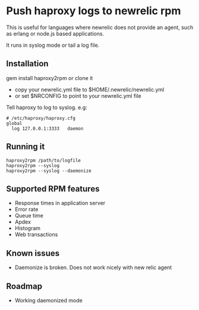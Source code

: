 # Push haproxy logs to newrelic rpm
This is useful for languages where newrelic does not provide an agent,
such as erlang or node.js based applications.

It runs in syslog mode or tail a log file.

## Installation

gem install haproxy2rpm or clone it

* copy your newrelic.yml file to $HOME/.newrelic/newrelic.yml
* or set $NRCONFIG to point to your newrelic.yml file

Tell haproxy to log to syslog. e.g:

    # /etc/haproxy/haproxy.cfg
    global
      log 127.0.0.1:3333   daemon

## Running it
    haproxy2rpm /path/to/logfile 
    haproxy2rpm --syslog
    haproxy2rpm --syslog --daemonize

## Supported RPM features

* Response times in application server
* Error rate
* Queue time
* Apdex
* Histogram
* Web transactions

## Known issues

* Daemonize is broken. Does not work nicely with new relic agent
 
## Roadmap

* Working daemonized mode
